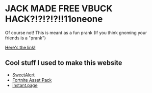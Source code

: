 # JACK MADE FREE VBUCK HACK?!?!?!?!!11oneone

Of course not! This is meant as a fun prank (If you think gnoming your friends is a "prank")

[Here's the link!](https://vbucksforfree.tk)

## Cool stuff I used to make this website

* [SweetAlert](https://sweetalert.js.org)
* [Fortnite Asset Pack](https://epicgames.ent.box.com/s/kj6svwa8ex38hgtsecehigxopwev26n7)
* [instant.page](https://instant.page)